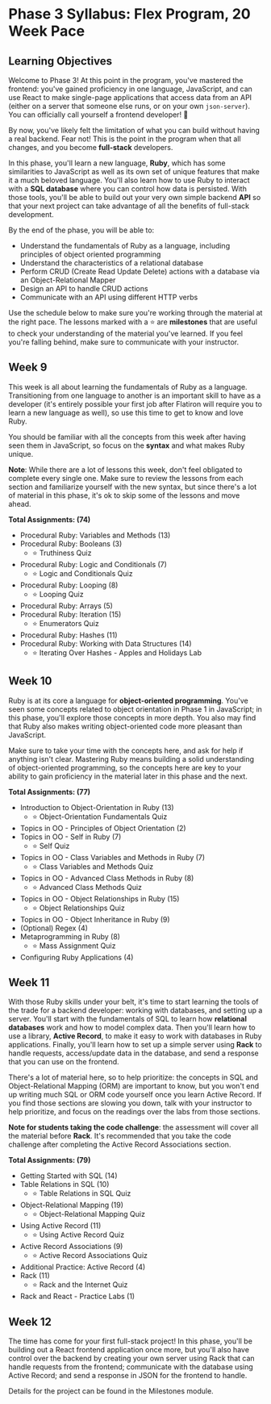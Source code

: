 # Phase 3 Syllabus: Flex Program, 20 Week Pace

## Learning Objectives

Welcome to Phase 3! At this point in the program, you've mastered the frontend:
you've gained proficiency in one language, JavaScript, and can use React to make
single-page applications that access data from an API (either on a server that
someone else runs, or on your own `json-server`). You can officially call
yourself a frontend developer! 🎉

By now, you've likely felt the limitation of what you can build without having a
real backend. Fear not! This is the point in the program when that all changes,
and you become **full-stack** developers.

In this phase, you'll learn a new language, **Ruby**, which has some
similarities to JavaScript as well as its own set of unique features that make
it a much beloved language. You'll also learn how to use Ruby to interact with a
**SQL database** where you can control how data is persisted. With those tools,
you'll be able to build out your very own simple backend **API** so that your
next project can take advantage of all the benefits of full-stack development.

By the end of the phase, you will be able to:

- Understand the fundamentals of Ruby as a language, including principles of
  object oriented programming
- Understand the characteristics of a relational database
- Perform CRUD (Create Read Update Delete) actions with a database via an
  Object-Relational Mapper
- Design an API to handle CRUD actions
- Communicate with an API using different HTTP verbs

Use the schedule below to make sure you're working through the material at
the right pace. The lessons marked with a ⭐️ are **milestones** that are useful
to check your understanding of the material you've learned. If you feel you're
falling behind, make sure to communicate with your instructor.

## Week 9

This week is all about learning the fundamentals of Ruby as a language.
Transitioning from one language to another is an important skill to have as a
developer (it's entirely possible your first job after Flatiron will require you
to learn a new language as well), so use this time to get to know and love Ruby.

You should be familiar with all the concepts from this week after having seen
them in JavaScript, so focus on the **syntax** and what makes Ruby unique.

**Note**: While there are a lot of lessons this week, don't feel obligated to
complete every single one. Make sure to review the lessons from each section and
familiarize yourself with the new syntax, but since there's a lot of material in
this phase, it's ok to skip some of the lessons and move ahead.

**Total Assignments: (74)**

- Procedural Ruby: Variables and Methods (13)
- Procedural Ruby: Booleans (3)
  - ⭐️ Truthiness Quiz
- Procedural Ruby: Logic and Conditionals (7)
  - ⭐️ Logic and Conditionals Quiz
- Procedural Ruby: Looping (8)
  - ⭐️ Looping Quiz
- Procedural Ruby: Arrays (5)
- Procedural Ruby: Iteration (15)
  - ⭐️ Enumerators Quiz
- Procedural Ruby: Hashes (11)
- Procedural Ruby: Working with Data Structures (14)
  - ⭐️ Iterating Over Hashes - Apples and Holidays Lab

## Week 10

Ruby is at its core a language for **object-oriented programming**. You've seen
some concepts related to object orientation in Phase 1 in JavaScript; in this
phase, you'll explore those concepts in more depth. You also may find that Ruby
also makes writing object-oriented code more pleasant than JavaScript.

Make sure to take your time with the concepts here, and ask for help if anything
isn't clear. Mastering Ruby means building a solid understanding of
object-oriented programming, so the concepts here are key to your ability to
gain proficiency in the material later in this phase and the next.

**Total Assignments: (77)**

- Introduction to Object-Orientation in Ruby (13)
  - ⭐️ Object-Orientation Fundamentals Quiz
- Topics in OO - Principles of Object Orientation (2)
- Topics in OO - Self in Ruby (7)
  - ⭐️ Self Quiz
- Topics in OO - Class Variables and Methods in Ruby (7)
  - ⭐️ Class Variables and Methods Quiz
- Topics in OO - Advanced Class Methods in Ruby (8)
  - ⭐️ Advanced Class Methods Quiz
- Topics in OO - Object Relationships in Ruby (15)
  - ⭐️ Object Relationships Quiz
- Topics in OO - Object Inheritance in Ruby (9)
- (Optional) Regex (4)
- Metaprogramming in Ruby (8)
  - ⭐️ Mass Assignment Quiz
- Configuring Ruby Applications (4)

## Week 11

With those Ruby skills under your belt, it's time to start learning the tools of
the trade for a backend developer: working with databases, and setting up a
server. You'll start with the fundamentals of SQL to learn how **relational
databases** work and how to model complex data. Then you'll learn how to use a
library, **Active Record**, to make it easy to work with databases in Ruby
applications. Finally, you'll learn how to set up a simple server using **Rack**
to handle requests, access/update data in the database, and send a response that
you can use on the frontend.

There's a lot of material here, so to help prioritize: the concepts in SQL and
Object-Relational Mapping (ORM) are important to know, but you won't end up
writing much SQL or ORM code yourself once you learn Active Record. If you find
those sections are slowing you down, talk with your instructor to help
prioritize, and focus on the readings over the labs from those sections.

**Note for students taking the code challenge**: the assessment will cover all
the material before **Rack**. It's recommended that you take the code challenge
after completing the Active Record Associations section.

**Total Assignments: (79)**

- Getting Started with SQL (14)
- Table Relations in SQL (10)
  - ⭐️ Table Relations in SQL Quiz
- Object-Relational Mapping (19)
  - ⭐️ Object-Relational Mapping Quiz
- Using Active Record (11)
  - ⭐️ Using Active Record Quiz
- Active Record Associations (9)
  - ⭐️ Active Record Associations Quiz
- Additional Practice: Active Record (4)
- Rack (11)
  - ⭐️ Rack and the Internet Quiz
- Rack and React - Practice Labs (1)

## Week 12

The time has come for your first full-stack project! In this phase, you'll be
building out a React frontend application once more, but you'll also have
control over the backend by creating your own server using Rack that can handle
requests from the frontend; communicate with the database using Active Record;
and send a response in JSON for the frontend to handle.

Details for the project can be found in the Milestones module.
